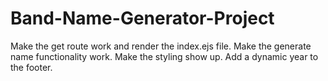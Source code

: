 # Band-Name-Generator-Project
Make the get route work and render the index.ejs file. Make the generate name functionality work. Make the styling show up. Add a dynamic year to the footer.
